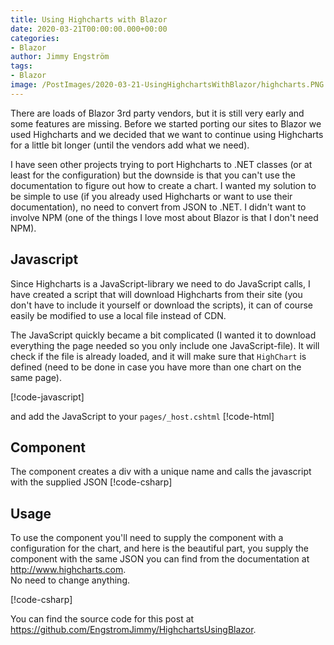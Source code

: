 ```yaml
---
title: Using Highcharts with Blazor
date: 2020-03-21T00:00:00.000+00:00
categories:
- Blazor
author: Jimmy Engström
tags:
- Blazor
image: /PostImages/2020-03-21-UsingHighchartsWithBlazor/highcharts.PNG
---
```



There are loads of Blazor 3rd party vendors, but it is still very early and some features are missing.
Before we started porting our sites to Blazor we used Highcharts and we decided that we want to continue using Highcharts for a little bit longer (until the vendors add what we need).

I have seen other projects trying to port Highcharts to .NET classes (or at least for the configuration) but the downside is that you can't use the documentation to figure out how to create a chart.
I wanted my solution to be simple to use (if you already used Highcharts or want to use their documentation), no need to convert from JSON to .NET.
I didn't want to involve NPM (one of the things I love most about Blazor is that I don't need NPM).

## Javascript

Since Highcharts is a JavaScript-library we need to do JavaScript calls, I have created a script that will download Highcharts from their site (you don't have to include it yourself or download the scripts), it can of course easily be modified to use a local file instead of CDN.

The JavaScript quickly became a bit complicated (I wanted it to download everything the page needed so you only include one JavaScript-file).
It will check if the file is already loaded, and it will make sure that ```HighChart``` is defined (need to be done in case you have more than one chart on the same page).

[!code-javascript[](https://raw.githubusercontent.com/EngstromJimmy/HighchartsUsingBlazor/master/HighchartsUsingBlazor/Scripts/JSInterop.js)]

and add the JavaScript to your ```pages/_host.cshtml```
[!code-html[](https://raw.githubusercontent.com/EngstromJimmy/HighchartsUsingBlazor/master/HighchartsUsingBlazor/Pages/_Host.cshtml?name=AddJavaScript)]

## Component
The component creates a div with a unique name and calls the javascript with the supplied JSON
[!code-csharp[](https://raw.githubusercontent.com/EngstromJimmy/HighchartsUsingBlazor/master/HighchartsUsingBlazor/Components/Highchart.razor)]


## Usage
To use the component you'll need to supply the component with a configuration for the chart, and here is the beautiful part, you supply the component with the same JSON you can find from the documentation at http://www.highcharts.com.  
No need to change anything.

[!code-csharp[](https://raw.githubusercontent.com/EngstromJimmy/HighchartsUsingBlazor/master/HighchartsUsingBlazor/Pages/Index.razor)]

You can find the source code for this post at https://github.com/EngstromJimmy/HighchartsUsingBlazor.